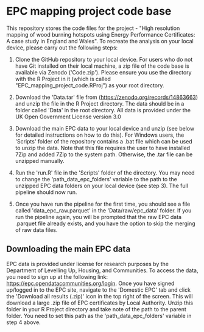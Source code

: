 # EPC mapping project code base
This repository stores the code files for the project - "High resolution mapping of wood burning hotspots using Energy Performance Certificates: A case study in England and Wales". To recreate the analysis on your local device, please carry out the following steps:

1. Clone the GitHub repository to your local device. For users who do not have Git installed on their local machine, a zip file of the code base is available via Zenodo ('Code.zip'). Please ensure you use the directory with the R Project in it (which is called "EPC_mapping_project_code.RProj") as your root directory.

2. Download the 'Data.tar' file from (https://zenodo.org/records/14863663) and unzip the file in the R Project directory. The data should be in a folder called 'Data' in the root directory. All data is provided under the UK Open Government License version 3.0

3. Download the main EPC data to your local device and unzip (see below for detailed instructions on how to do this). For Windows users, the 'Scripts' folder of the repository contains a .bat file which can be used to unzip the data. Note that this file requires the user to have installed 7Zip and added 7Zip to the system path. Otherwise, the .tar file can be unzipped manually. 

4. Run the 'run.R' file in the 'Scripts' folder of the directory. You may need to change the 'path_data_epc_folders' variable to the path to the unzipped EPC data folders on your local device (see step 3). The full pipeline should now run.

5. Once you have run the pipeline for the first time, you should see a file called 'data_epc_raw.parquet' in the 'Data/raw/epc_data' folder. If you run the pipeline again, you will be prompted that the raw EPC data .parquet file already exists, and you have the option to skip the merging of raw data files.

## Downloading the main EPC data

EPC data is provided under license for research purposes by the Department of Levelling Up, Housing, and Communities. To access the data, you need to sign up at the following link: https://epc.opendatacommunities.org/login. Once you have signed up/logged in to the EPC site, navigate to the 'Domestic EPC' tab and click the 'Download all results (.zip)' icon in the top right of the screen. This will download a large .zip file of EPC certificates by Local Authority. Unzip this folder in your R Project directory and take note of the path to the parent folder. You need to set this path as the 'path_data_epc_folders' variable in step 4 above.
